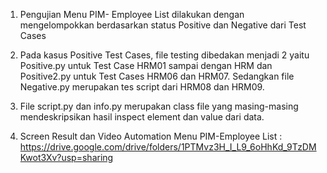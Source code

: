 1. Pengujian Menu PIM- Employee List dilakukan dengan mengelompokkan berdasarkan status Positive dan Negative dari Test Cases

2. Pada kasus Positive Test Cases, file testing dibedakan menjadi 2 yaitu Positive.py untuk Test Case HRM01 sampai dengan HRM dan Positive2.py untuk Test Cases HRM06 dan HRM07. Sedangkan file Negative.py merupakan tes script dari HRM08 dan HRM09.

3. File script.py dan info.py merupakan class file yang masing-masing mendeskripsikan hasil inspect element dan value dari data.

4. Screen Result dan Video Automation Menu PIM-Employee List : https://drive.google.com/drive/folders/1PTMvz3H_I_L9_6oHhKd_9TzDMKwot3Xv?usp=sharing